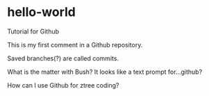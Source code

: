 # hello-world
Tutorial for Github

This is my first comment in a Github repository.

Saved branches(?) are called commits.

What is the matter with Bush? It looks like a text prompt for...github?

How can I use Github for ztree coding?
